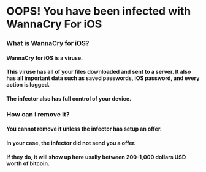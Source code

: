 # OOPS! You have been infected with WannaCry For iOS

### What is WannaCry for iOS?
#### WannaCry for iOS is a viruse.
#### This viruse has all of your files downloaded and sent to a server. It also has all important data such as saved passwords, iOS password, and every action is logged.
#### The infector also has full control of your device.

### How can i remove it?
#### You cannot remove it unless the infector has setup an offer.
#### In your case, the infector did not send you a offer.
#### If they do, it will show up here usally between 200-1,000 dollars USD worth of bitcoin.
